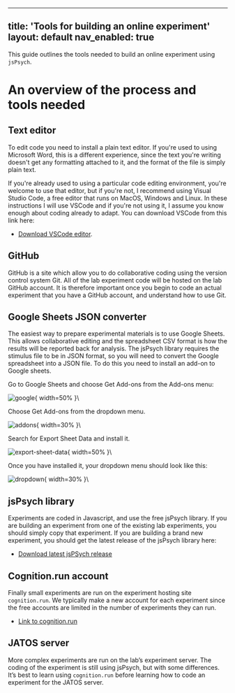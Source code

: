 
---
title: 'Tools for building an online experiment'
layout: default
nav_enabled: true
---

This guide outlines the tools needed to build an online experiment using `jsPsych`.

# An overview of the process and tools needed

## Text editor

To edit code you need to install a plain text editor. If you're used to using
Microsoft Word, this is a different experience, since the text you're writing
doesn't get any formatting attached to it, and the format of the file is simply plain
text.

If you're already used to using a particular code editing environment, you're welcome to
use that editor, but if you're not, I recommend using Visual Studio Code, a free editor that runs on
MacOS, Windows and Linux. In these instructions I will use VSCode and if you're not using
it, I assume you know enough about coding already to adapt. You can download VSCode from this link here:

- [Download VSCode editor](https://code.visualstudio.com/download).

## GitHub

GitHub is a site which allow you to do collaborative coding using the version control system Git. All of the lab experiment code will be hosted on the lab GitHub account. It is therefore important once you begin to code an actual experiment that you have a GitHub account, and understand how to use Git.

## Google Sheets JSON converter

 The easiest way to prepare experimental materials is to use Google Sheets. This allows collaborative
 editing and the spreadsheet CSV format is how the results will be reported back for analysis. The
 jsPsych library requires the stimulus file to be in JSON format, so you will need to convert the
 Google spreadsheet into a JSON file. To do this you need to install an add-on to Google sheets.

 Go to Google Sheets and choose Get Add-ons from the Add-ons menu:

 ![google](images/GoogleSheets1.png){ width=50% }\

 Choose Get Add-ons from the dropdown menu.

 ![addons](images/GoogleSheets2.png){ width=30% }\

 Search for Export Sheet Data and install it.

 ![export-sheet-data](images/GoogleSheets3.png){ width=50% }\

 Once you have installed it, your dropdown menu should look like this:

 ![dropdown](images/GoogleSheets4.png){ width=30% }\


## jsPsych library

 Experiments are coded in Javascript, and use the free jsPsych library. If you are building an experiment from one of the existing lab experiments, you should simply copy that experiment. If you are building a brand new experiment, you should get the latest release of the jsPsych library here:

 - [Download latest jsPSych release](https://github.com/jspsych/jsPsych/releases)

## Cognition.run account

 Finally small experiments are run on the experiment hosting site `cognition.run`. We typically make a new account for each experiment since the free accounts are limited in the number of experiments they can run.

  - [Link to cognition.run](https://cognition.run)
  
 ## JATOS server
 
 More complex experiments are run on the lab’s experiment server. The coding of the experiment is still using jsPsych, but with some differences. It’s best to learn using `cognition.run` before learning how to code an experiment for the JATOS server.
